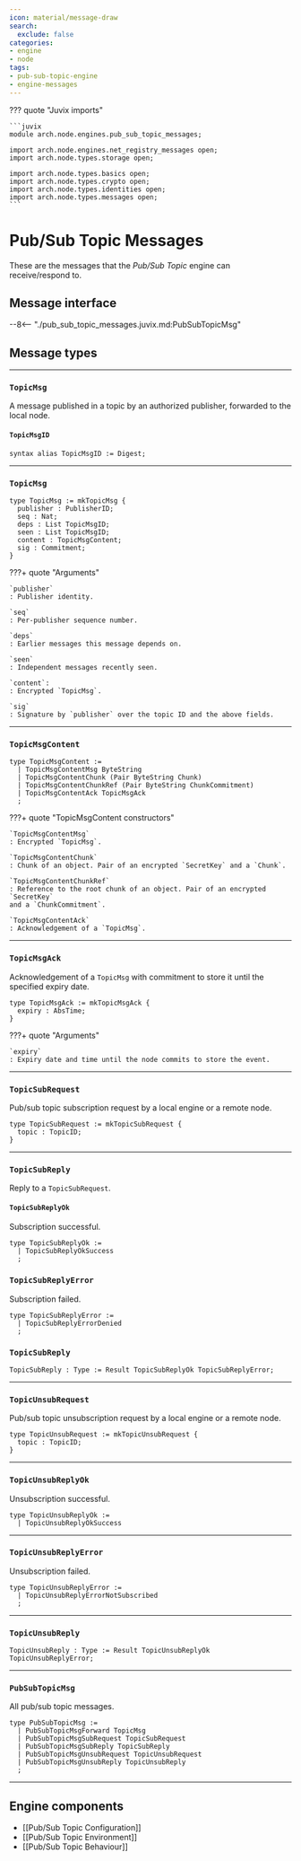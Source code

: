```yaml
---
icon: material/message-draw
search:
  exclude: false
categories:
- engine
- node
tags:
- pub-sub-topic-engine
- engine-messages
---
```


??? quote "Juvix imports"

    ```juvix
    module arch.node.engines.pub_sub_topic_messages;

    import arch.node.engines.net_registry_messages open;
    import arch.node.types.storage open;

    import arch.node.types.basics open;
    import arch.node.types.crypto open;
    import arch.node.types.identities open;
    import arch.node.types.messages open;
    ```

# Pub/Sub Topic Messages

These are the messages that the *Pub/Sub Topic* engine can receive/respond to.

## Message interface

--8<-- "./pub_sub_topic_messages.juvix.md:PubSubTopicMsg"

<!-- TODO: add message sequence diagrams -->

## Message types

---

### `TopicMsg`

A message published in a topic by an authorized publisher,
forwarded to the local node.

#### `TopicMsgID`

```juvix
syntax alias TopicMsgID := Digest;
```

---

### `TopicMsg`

```juvix
type TopicMsg := mkTopicMsg {
  publisher : PublisherID;
  seq : Nat;
  deps : List TopicMsgID;
  seen : List TopicMsgID;
  content : TopicMsgContent;
  sig : Commitment;
}
```

???+ quote "Arguments"    

    `publisher`
    : Publisher identity.

    `seq`
    : Per-publisher sequence number.

    `deps`
    : Earlier messages this message depends on.

    `seen`
    : Independent messages recently seen.

    `content`:
    : Encrypted `TopicMsg`.

    `sig`
    : Signature by `publisher` over the topic ID and the above fields.

---

### `TopicMsgContent`

```juvix
type TopicMsgContent :=
  | TopicMsgContentMsg ByteString
  | TopicMsgContentChunk (Pair ByteString Chunk)
  | TopicMsgContentChunkRef (Pair ByteString ChunkCommitment)
  | TopicMsgContentAck TopicMsgAck
  ;
```

???+ quote "TopicMsgContent constructors"

    `TopicMsgContentMsg`
    : Encrypted `TopicMsg`.

    `TopicMsgContentChunk`
    : Chunk of an object. Pair of an encrypted `SecretKey` and a `Chunk`.

    `TopicMsgContentChunkRef`
    : Reference to the root chunk of an object. Pair of an encrypted `SecretKey`
    and a `ChunkCommitment`.

    `TopicMsgContentAck`
    : Acknowledgement of a `TopicMsg`.

---

### `TopicMsgAck`

Acknowledgement of a `TopicMsg`
with commitment to store it until the specified expiry date.

```juvix
type TopicMsgAck := mkTopicMsgAck {
  expiry : AbsTime;
}
```

???+ quote "Arguments"

    `expiry`
    : Expiry date and time until the node commits to store the event.

---

### `TopicSubRequest`

Pub/sub topic subscription request by a local engine or a remote node.

```juvix
type TopicSubRequest := mkTopicSubRequest {
  topic : TopicID;
}
```

---

### `TopicSubReply`

Reply to a `TopicSubRequest`.

#### `TopicSubReplyOk`

Subscription successful.

```juvix
type TopicSubReplyOk :=
  | TopicSubReplyOkSuccess
  ;
```

### `TopicSubReplyError`

Subscription failed.

```juvix
type TopicSubReplyError :=
  | TopicSubReplyErrorDenied
  ;
```

### `TopicSubReply`

```juvix
TopicSubReply : Type := Result TopicSubReplyOk TopicSubReplyError;
```

---

### `TopicUnsubRequest`

Pub/sub topic unsubscription request by a local engine or a remote node.

```juvix
type TopicUnsubRequest := mkTopicUnsubRequest {
  topic : TopicID;
}
```

---

### `TopicUnsubReplyOk`

Unsubscription successful.

```juvix
type TopicUnsubReplyOk :=
  | TopicUnsubReplyOkSuccess
```

---

### `TopicUnsubReplyError`

Unsubscription failed.

```juvix
type TopicUnsubReplyError :=
  | TopicUnsubReplyErrorNotSubscribed
  ;
```

---

### `TopicUnsubReply`

```juvix
TopicUnsubReply : Type := Result TopicUnsubReplyOk TopicUnsubReplyError;
```

---

### `PubSubTopicMsg`

All pub/sub topic  messages.

<!-- --8<-- [start:PubSubTopicMsg] -->
```juvix
type PubSubTopicMsg :=
  | PubSubTopicMsgForward TopicMsg
  | PubSubTopicMsgSubRequest TopicSubRequest
  | PubSubTopicMsgSubReply TopicSubReply
  | PubSubTopicMsgUnsubRequest TopicUnsubRequest
  | PubSubTopicMsgUnsubReply TopicUnsubReply
  ;
```
<!-- --8<-- [end:PubSubTopicMsg] -->
---

## Engine components

- [[Pub/Sub Topic Configuration]]
- [[Pub/Sub Topic Environment]]
- [[Pub/Sub Topic Behaviour]]
